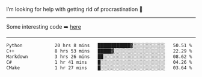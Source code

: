 I’m looking for help with getting rid of procrastination 🤔

-----

Some interesting code :arrow_right: [here](https://github.com/zhen8838/playground)

-----

<!--START_SECTION:waka-->

```txt
Python            20 hrs 8 mins   ████████████▓░░░░░░░░░░░░   50.51 %
C++               8 hrs 53 mins   █████▓░░░░░░░░░░░░░░░░░░░   22.29 %
Markdown          3 hrs 26 mins   ██░░░░░░░░░░░░░░░░░░░░░░░   08.62 %
C#                1 hr 41 mins    █░░░░░░░░░░░░░░░░░░░░░░░░   04.26 %
CMake             1 hr 27 mins    █░░░░░░░░░░░░░░░░░░░░░░░░   03.64 %
```

<!--END_SECTION:waka-->

<!--
**zhen8838/zhen8838** is a ✨ _special_ ✨ repository because its `README.md` (this file) appears on your GitHub profile.

Here are some ideas to get you started:

- 🔭 I’m currently working on ...
- 🌱 I’m currently learning ...
- 👯 I’m looking to collaborate on ...
 ...
- 💬 Ask me about ...
- 📫 How to reach me: ...
- 😄 Pronouns: ...
- ⚡ Fun fact: ...
-->
